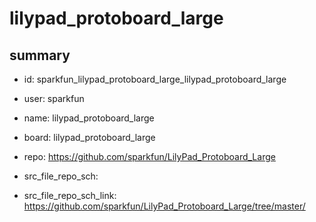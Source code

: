 # lilypad_protoboard_large
 
## summary 
* id: sparkfun_lilypad_protoboard_large_lilypad_protoboard_large
* user: sparkfun
* name: lilypad_protoboard_large
* board: lilypad_protoboard_large
* repo: https://github.com/sparkfun/LilyPad_Protoboard_Large



* src_file_repo_sch: 
* src_file_repo_sch_link: https://github.com/sparkfun/LilyPad_Protoboard_Large/tree/master/






